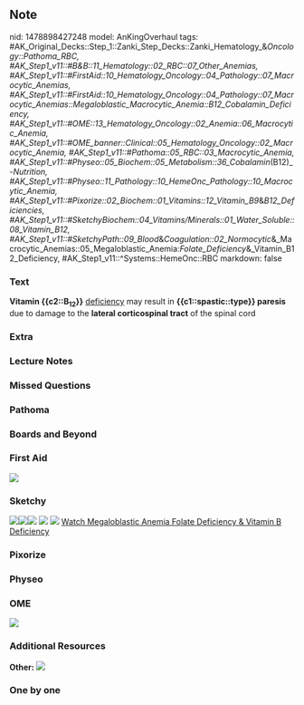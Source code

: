 ## Note
nid: 1478898427248
model: AnKingOverhaul
tags: #AK_Original_Decks::Step_1::Zanki_Step_Decks::Zanki_Hematology_&_Oncology::Pathoma_RBC, #AK_Step1_v11::#B&B::11_Hematology::02_RBC::07_Other_Anemias, #AK_Step1_v11::#FirstAid::10_Hematology_Oncology::04_Pathology::07_Macrocytic_Anemias, #AK_Step1_v11::#FirstAid::10_Hematology_Oncology::04_Pathology::07_Macrocytic_Anemias::Megaloblastic_Macrocytic_Anemia::B12_Cobalamin_Deficiency, #AK_Step1_v11::#OME::13_Hematology_Oncology::02_Anemia::06_Macrocytic_Anemia, #AK_Step1_v11::#OME_banner::Clinical::05_Hematology_Oncology::02_Macrocytic_Anemia, #AK_Step1_v11::#Pathoma::05_RBC::03_Macrocytic_Anemia, #AK_Step1_v11::#Physeo::05_Biochem::05_Metabolism::36_Cobalamin_(B12)_-_Nutrition, #AK_Step1_v11::#Physeo::11_Pathology::10_HemeOnc_Pathology::10_Macrocytic_Anemia, #AK_Step1_v11::#Pixorize::02_Biochem::01_Vitamins::12_Vitamin_B9_&_B12_Deficiencies, #AK_Step1_v11::#SketchyBiochem::04_Vitamins/Minerals::01_Water_Soluble::08_Vitamin_B12, #AK_Step1_v11::#SketchyPath::09_Blood_&_Coagulation::02_Normocytic_&_Macrocytic_Anemias::05_Megaloblastic_Anemia:_Folate_Deficiency_&_Vitamin_B12_Deficiency, #AK_Step1_v11::^Systems::HemeOnc::RBC
markdown: false

### Text
<div>
  <div>
    <div>
      <div>
        <div>
          <b>Vitamin {{c2::B<sub>12</sub>}}</b> <u>deficiency</u>
          may result in <b>{{c1::spastic::type}} paresis</b> due to
          damage to the <b>lateral corticospinal tract</b> of the
          spinal cord
        </div>
      </div>
    </div>
  </div>
</div>

### Extra


### Lecture Notes


### Missed Questions


### Pathoma


### Boards and Beyond


### First Aid
<img src="tmpbec6ex.png">

### Sketchy
<img src="Screen%20Shot%202020-02-12%20at%2010.07.09%20AM.JPG"
class="resizer"><img src=
"Screen%20Shot%202020-02-12%20at%2010.07.21%20AM.JPG" class=
"resizer"><img src="Zoverall%20picture%20(71)_1566160514431.JPG"
class="resizer"> <img src=
"Screen%20Shot%202021-02-01%20at%2009.25.13.jpg"> <img src=
"Screen%20Shot%202021-02-01%20at%2009.25.25.jpg"> <a href=
"https://dashboard.sketchy.com/study/medical/courses/medical-pathophysiology/units/medical-pathophysiology-blood-coagulation/videos/medical-pathophysiology-blood-and-coagulation-normocytic-and-macrocytic-anemias-intravascular-hemolysis-overiew-and-paroxysmal-nocturnal-hemoglobinuria-pnh?utm_source=anki&utm_medium=partnership&utm_campaign=february_update&utm_content=medical">
Watch Megaloblastic Anemia Folate Deficiency & Vitamin B
Deficiency</a>

### Pixorize


### Physeo


### OME
<div class="ome-widget">
  <a href=
  "https://onlinemeded.org/spa/hematology-oncology/macrocytic-anemia/acquire?ref=anki">
  <img src="_OME_AnkiFlashcards_Lesson_1.png"></a>
</div>

### Additional Resources
<b>Other:</b> <img src="tmpCZ4FXy.png">

### One by one

